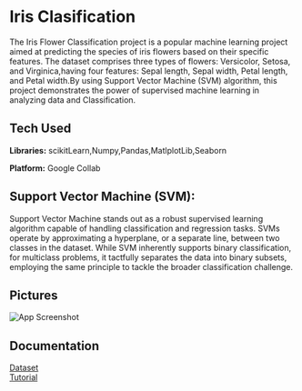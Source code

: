 
# Iris Clasification

The Iris Flower Classification project is a popular machine learning project aimed at predicting the species of iris flowers based on their specific features. The dataset comprises three types of flowers: Versicolor, Setosa, and Virginica,having four features: Sepal length, Sepal width, Petal length, and Petal width.By using Support Vector Machine (SVM) algorithm, this project demonstrates the power of supervised machine learning in analyzing data and Classification.




## Tech Used

**Libraries:** scikitLearn,Numpy,Pandas,MatlplotLib,Seaborn

**Platform:** Google Collab




## Support Vector Machine (SVM):


Support Vector Machine stands out as a robust supervised learning algorithm capable of handling classification and regression tasks. SVMs operate by approximating a hyperplane, or a separate line, between two classes in the dataset. While SVM inherently supports binary classification, for multiclass problems, it tactfully separates the data into binary subsets, employing the same principle to tackle the broader classification challenge.


## Pictures

![App Screenshot](https://blogger.googleusercontent.com/img/b/R29vZ2xl/AVvXsEimmGMPw0jM_8xjndEHLKj7Hf5fngvWFOJ6_V4jiFb-U0sCHej3aTu08htye1_BgUBGKfnszHoeI_OLLZVf6NjwaG9oDYyOqkjdjeDajd3zg8VuCLVTzDM8hO2XEnarwQeM-CLvFgAwfNX53GR_HPatNPkUH7-7FAoNgFKjw7ujB9LwW5piE8GIPLjJHw/s722/irir_flowers.png)


## Documentation

[Dataset](https://www.geeksforgeeks.org/iris-dataset/)    
[Tutorial](https://www.pycodemates.com/2022/05/iris-dataset-classification-with-python.html)

